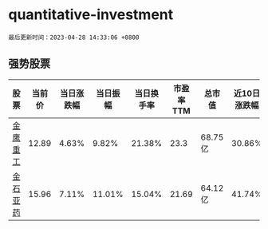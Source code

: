 # quantitative-investment

`最后更新时间：2023-04-28 14:33:06 +0800`

## 强势股票

|股票|当前价|当日涨跌幅|当日振幅|当日换手率|市盈率TTM|总市值|近10日涨跌幅|
|----|----|----|----|----|----|----|----|
|[金鹰重工](https://xueqiu.com/S/SZ301048)|12.89|4.63%|9.82%|21.38%|23.3|68.75亿|30.86%|
|[金石亚药](https://xueqiu.com/S/SZ300434)|15.96|7.11%|11.01%|15.04%|21.69|64.12亿|41.74%|
